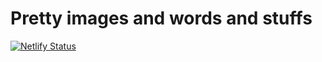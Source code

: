 # Pretty images and words and stuffs

[![Netlify Status](https://api.netlify.com/api/v1/badges/0be35e6b-904c-4081-a6ec-0ac0609a608b/deploy-status)](https://app.netlify.com/sites/prettywords/deploys)
